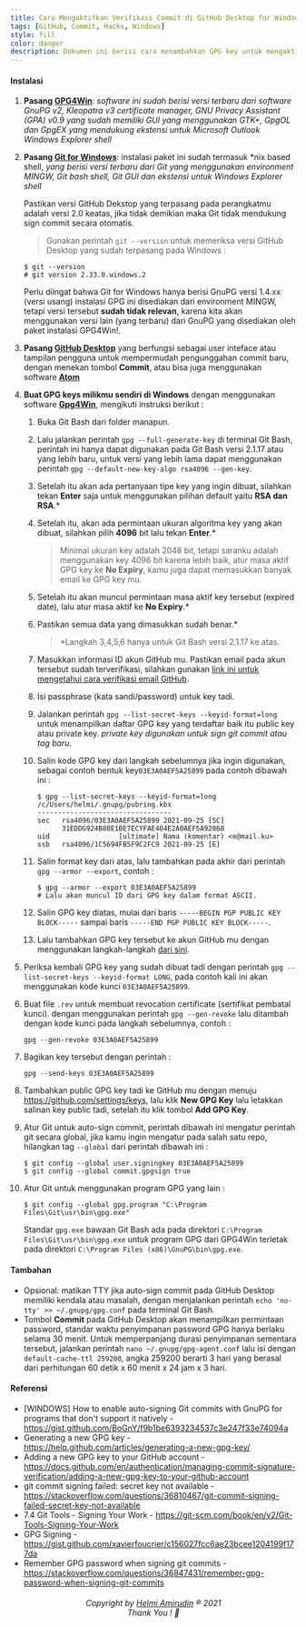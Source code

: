 ```yaml
---
title: Cara Mengaktifkan Verifikasi Commit di GitHub Desktop for Windows
tags: [GitHub, Commit, Hacks, Windows]
style: fill
color: danger
description: Dokumen ini berisi cara menambahkan GPG key untuk mengaktifkan Verified pada commit di GitHub Desktop for Windows.
---
```


#### Instalasi

1. **Pasang [GPG4Win](https://gpg4win.org/download.html)**: _software ini sudah berisi versi terbaru dari software GnuPG v2, Kleopatra v3 certificate manager, GNU Privacy Assistant (GPA) v0.9 yang sudah memiliki GUI yang menggunakan GTK+, GpgOL dan GpgEX yang mendukung ekstensi untuk Microsoft Outlook Windows Explorer shell_
2. **Pasang [Git for Windows](https://gitforwindows.org/)**: instalasi paket ini sudah termasuk *nix based shell, _yang berisi versi terbaru dari Git yang menggunakan environment MINGW, Git bash shell, Git GUI dan ekstensi untuk Windows Explorer shell_

	Pastikan versi GitHub Dekstop yang terpasang pada perangkatmu adalah versi 2.0 keatas, jika tidak demikian maka Git tidak mendukung sign commit secara otomatis.

	> Gunakan perintah `git --version` untuk memeriksa versi GitHub Desktop yang sudah terpasang pada Windows :

	```
	$ git --version
	# git version 2.33.0.windows.2
	```

	Perlu diingat bahwa Git for Windows hanya berisi GnuPG versi 1.4.xx (versi usang) instalasi GPG ini disediakan dari environment MINGW, tetapi versi tersebut **sudah tidak relevan**, karena kita akan menggunakan versi lain (yang terbaru) dari GnuPG yang disediakan oleh paket instalasi GPG4Win!.

3. **Pasang [GitHub Desktop](https://desktop.github.com/)** yang berfungsi sebagai user inteface atau tampilan pengguna untuk mempermudah pengunggahan commit baru, dengan menekan tombol **Commit**, atau bisa juga menggunakan software **[Atom](https://atom.io)**

4. **Buat GPG keys milikmu sendiri di Windows** dengan menggunakan software **[Gpg4Win](https://gpg4win.org/download.html)**, mengikuti instruksi berikut :

	1. Buka Git Bash dari folder manapun.
	2. Lalu jalankan perintah `gpg --full-generate-key` di terminal Git Bash, perintah ini hanya dapat digunakan pada Git Bash versi 2.1.17 atau yang lebih baru, untuk versi yang lebih lama dapat menggunakan perintah `gpg --default-new-key-algo rsa4096 --gen-key`.
	3. Setelah itu akan ada pertanyaan tipe key yang ingin dibuat, silahkan tekan **Enter** saja untuk menggunakan pilihan default yaitu **RSA dan RSA**.*
	4. Setelah itu, akan ada permintaan ukuran algoritma key yang akan dibuat, silahkan pilih **4096** bit lalu tekan **Enter**.*

		> Minimal ukuran key adalah 2048 bit, tetapi saranku adalah menggunakan key 4096 bit karena lebih baik, atur masa aktif GPG key ke **No Expiry**, kamu juga dapat memasukkan banyak email ke GPG key mu.

	5. Setelah itu akan muncul permintaan masa aktif key tersebut (expired date), lalu atur masa aktif ke **No Expiry**.*
	6. Pastikan semua data yang dimasukkan sudah benar.*

		> *Langkah 3,4,5,6 hanya untuk Git Bash versi 2.1.17 ke atas.

	7. Masukkan informasi ID akun GitHub mu. Pastikan email pada akun tersebut sudah terverifikasi, silahkan gunakan [link ini untuk mengetahui cara verifikasi email GitHub](https://docs.github.com/en/articles/verifying-your-email-address).
	8. Isi passphrase (kata sandi/password) untuk key tadi.
	9. Jalankan perintah `gpg --list-secret-keys --keyid-format=long` untuk menampilkan daftar GPG key yang terdaftar baik itu public key atau private key. _private key digunakan untuk sign git commit atau tag baru_.
	10. Salin kode GPG key dari langkah sebelumnya jika ingin digunakan, sebagai contoh bentuk key`03E3A0AEF5A25899` pada contoh dibawah ini :

		```
		$ gpg --list-secret-keys --keyid-format=long
		/c/Users/helmi/.gnupg/pubring.kbx
		---------------------------------
		sec   rsa4096/03E3A0AEF5A25899 2021-09-25 [SC]
			  31EDDG924B88E1BE7ECYFAE404E2A0AEF5A92868
		uid                 [ultimate] Nama (komentar) <e@mail.ku>
		ssb   rsa4096/1C5694FB5F9C2FC9 2021-09-25 [E]
		```

	11. Salin format key dari atas, lalu tambahkan pada akhir dari perintah `gpg --armor --export`, contoh :

		```
		$ gpg --armor --export 03E3A0AEF5A25899
		# Lalu akan muncul ID dari GPG key dalam format ASCII.
		```

	12. Salin GPG key diatas, mulai dari baris `-----BEGIN PGP PUBLIC KEY BLOCK-----` sampai baris `-----END PGP PUBLIC KEY BLOCK-----`.  
	13. Lalu tambahkan GPG key tersebut ke akun GitHub mu dengan menggunakan langkah-langkah [dari sini](https://docs.github.com/en/authentication/managing-commit-signature-verification/adding-a-new-gpg-key-to-your-github-account).

5. Periksa kembali GPG key yang sudah dibuat tadi dengan perintah `gpg --list-secret-keys --keyid-format LONG`, pada contoh kali ini akan menggunakan kode kunci `03E3A0AEF5A25899`.
6. Buat file `.rev` untuk membuat revocation certificate (sertifikat pembatal kunci). dengan menggunakan perintah `gpg --gen-revoke` lalu ditambah dengan kode kunci pada langkah sebelumnya, contoh :

	```
	gpg --gen-revoke 03E3A0AEF5A25899
	```

7. Bagikan key tersebut dengan perintah :

	```
	gpg --send-keys 03E3A0AEF5A25899
	```

8. Tambahkan public GPG key tadi ke GitHub mu dengan menuju <https://github.com/settings/keys>, lalu klik **New GPG Key** lalu letakkan salinan key public tadi, setelah itu klik tombol **Add GPG Key**.
9. Atur Git untuk auto-sign commit, perintah dibawah ini mengatur perintah git secara global, jika kamu ingin mengatur pada salah satu repo, hilangkan tag `--global` dari perintah dibawah ini :

	```
	$ git config --global user.signingkey 03E3A0AEF5A25899
	$ git config --global commit.gpgsign true
	```

10. Atur Git untuk menggunakan program GPG yang lain :

	```
	$ git config --global gpg.program "C:\Program Files\Git\usr\bin\gpg.exe"
	```

	Standar ``gpg.exe`` bawaan Git Bash ada pada direktori `C:\Program Files\Git\usr\bin\gpg.exe` untuk program GPG dari GPG4Win terletak pada direktori `C:\Program Files (x86)\GnuPG\bin\gpg.exe`.

#### Tambahan
- Opsional: matikan TTY jika auto-sign commit pada GitHub Desktop memiliki kendala atau masalah, dengan menjalankan perintah `echo 'no-tty' >> ~/.gnupg/gpg.conf` pada terminal Git Bash.
- Tombol **Commit** pada GitHub Desktop akan menampilkan permintaan password, standar waktu penyimpanan password GPG hanya berlaku selama 30 menit. Untuk memperpanjang durasi penyimpanan sementara tersebut, jalankan perintah `nano ~/.gnupg/gpg-agent.conf` lalu isi dengan `default-cache-ttl 259200`, angka 259200 berarti 3 hari yang berasal dari perhitungan 60 detik x 60 menit x 24 jam x 3 hari.

#### Referensi
- [WINDOWS] How to enable auto-signing Git commits with GnuPG for programs that don't support it natively - <https://gist.github.com/BoGnY/f9b1be6393234537c3e247f33e74094a>
- Generating a new GPG key - <https://help.github.com/articles/generating-a-new-gpg-key/>
- Adding a new GPG key to your GitHub account - <https://docs.github.com/en/authentication/managing-commit-signature-verification/adding-a-new-gpg-key-to-your-github-account>
- git commit signing failed: secret key not available - <https://stackoverflow.com/questions/36810467/git-commit-signing-failed-secret-key-not-available>
- 7.4 Git Tools - Signing Your Work - <https://git-scm.com/book/en/v2/Git-Tools-Signing-Your-Work>
- GPG Signing - <https://gist.github.com/xavierfoucrier/c156027fcc6ae23bcee1204199f177da>
- Remember GPG password when signing git commits - <https://stackoverflow.com/questions/36847431/remember-gpg-password-when-signing-git-commits>


<h6 align="center">Copyright by <a href="http://www.helmiau.com">Helmi Amirudin</a> ® 2021 <br> Thank You ! 🤝</h6>
